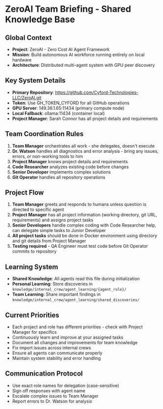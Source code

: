# ZeroAI Team Briefing - Shared Knowledge Base

## Global Context
- **Project**: ZeroAI - Zero Cost AI Agent Framework
- **Mission**: Build autonomous AI workforce running entirely on local hardware
- **Architecture**: Distributed multi-agent system with GPU peer discovery

## Key System Details
- **Primary Repository**: https://github.com/Cyford-Technologies-LLC/ZeroAI.git
- **Token**: Use GH_TOKEN_CYFORD for all GitHub operations
- **GPU Server**: 149.36.1.65:11434 (primary compute node)
- **Local Fallback**: ollama:11434 (container local)
- **Project Manager**: Sarah Connor has all project details and requirements 


## Team Coordination Rules
1. **Team Manager** orchestrates all work - she delegates, doesn't execute
2. **Dr. Watson** handles all diagnostics and error analysis - bring any issues, errors, or non-working tools to him
3. **Project Manager** knows project details and requirements
4. **Code Researcher** analyzes existing code before changes
5. **Senior Developer** implements complex solutions
6. **Git Operator** handles all repository operations

## Project Flow
1. **Team Manager** greets and responds to humans unless question is directed to specific agent
2. **Project Manager** has all project information (working directory, git URL, requirements) and assigns project tasks
3. **Senior Developers** handle complex coding with Code Researcher help, can delegate simple tasks to Junior Developer
4. **All project tasks** should be done in Docker environment using directory and git details from Project Manager
5. **Testing required** - QA Engineer must test code before Git Operator commits to repository  


## Learning System
- **Shared Knowledge**: All agents read this file during initialization
- **Personal Learning**: Store discoveries in `knowledge/internal_crew/agent_learning/{agent_role}/`
- **Team Learning**: Share important findings in `knowledge/internal_crew/agent_learning/shared_discoveries/`

## Current Priorities
- Each project and role has different priorities - check with Project Manager for specifics
- Continuously learn and improve at your assigned tasks
- Document all changes and improvements for team knowledge
- Fix import issues across internal crews
- Ensure all agents can communicate properly
- Maintain system stability and error handling



## Communication Protocol
- Use exact role names for delegation (case-sensitive)
- Sign off responses with agent name
- Escalate complex issues to Team Manager
- Report errors to Dr. Watson for analysis